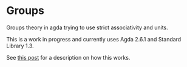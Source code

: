 # Groups

Groups theory in agda trying to use strict associativity and units.

This is a work in progress and currently uses Agda 2.6.1 and Standard Library 1.3.

See [this post](https://www.cs.bham.ac.uk/~axr1014/posts/strict-group-theory.lagda.html) for a description on how this works.
